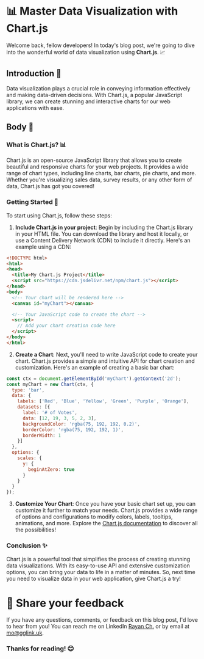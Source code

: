 # 📊 Master Data Visualization with Chart.js

Welcome back, fellow developers! In today's blog post, we're going to dive into the wonderful world of data visualization using **Chart.js**. 📈

## Introduction 🌟

Data visualization plays a crucial role in conveying information effectively and making data-driven decisions. With Chart.js, a popular JavaScript library, we can create stunning and interactive charts for our web applications with ease.

## Body 📝

### What is Chart.js? 📊

Chart.js is an open-source JavaScript library that allows you to create beautiful and responsive charts for your web projects. It provides a wide range of chart types, including line charts, bar charts, pie charts, and more. Whether you're visualizing sales data, survey results, or any other form of data, Chart.js has got you covered!

### Getting Started 🚀

To start using Chart.js, follow these steps:

1. **Include Chart.js in your project**: Begin by including the Chart.js library in your HTML file. You can download the library and host it locally, or use a Content Delivery Network (CDN) to include it directly. Here's an example using a CDN:

```html
<!DOCTYPE html>
<html>
<head>
  <title>My Chart.js Project</title>
  <script src="https://cdn.jsdelivr.net/npm/chart.js"></script>
</head>
<body>
  <!-- Your chart will be rendered here -->
  <canvas id="myChart"></canvas>

  <!-- Your JavaScript code to create the chart -->
  <script>
    // Add your chart creation code here
  </script>
</body>
</html>
```

2. **Create a Chart**: Next, you'll need to write JavaScript code to create your chart. Chart.js provides a simple and intuitive API for chart creation and customization. Here's an example of creating a basic bar chart:

```javascript
const ctx = document.getElementById('myChart').getContext('2d');
const myChart = new Chart(ctx, {
  type: 'bar',
  data: {
    labels: ['Red', 'Blue', 'Yellow', 'Green', 'Purple', 'Orange'],
    datasets: [{
      label: '# of Votes',
      data: [12, 19, 3, 5, 2, 3],
      backgroundColor: 'rgba(75, 192, 192, 0.2)',
      borderColor: 'rgba(75, 192, 192, 1)',
      borderWidth: 1
    }]
  },
  options: {
    scales: {
      y: {
        beginAtZero: true
      }
    }
  }
});
```

3. **Customize Your Chart**: Once you have your basic chart set up, you can customize it further to match your needs. Chart.js provides a wide range of options and configurations to modify colors, labels, tooltips, animations, and more. Explore the [Chart.js documentation](https://www.chartjs.org/docs/latest/) to discover all the possibilities!

### Conclusion ✨

Chart.js is a powerful tool that simplifies the process of creating stunning data visualizations. With its easy-to-use API and extensive customization options, you can bring your data to life in a matter of minutes. So, next time you need to visualize data in your web application, give Chart.js a try!

# 📣 Share your feedback

If you have any questions, comments, or feedback on this blog post, I'd love to hear from you! You can reach me on LinkedIn [Rayan Ch.](https://www.linkedin.com/in/rayan-ch-b787ab224/) or by email at [mo@gglink.uk](mailto:mo@gglink.uk).

### Thanks for reading! 😊
